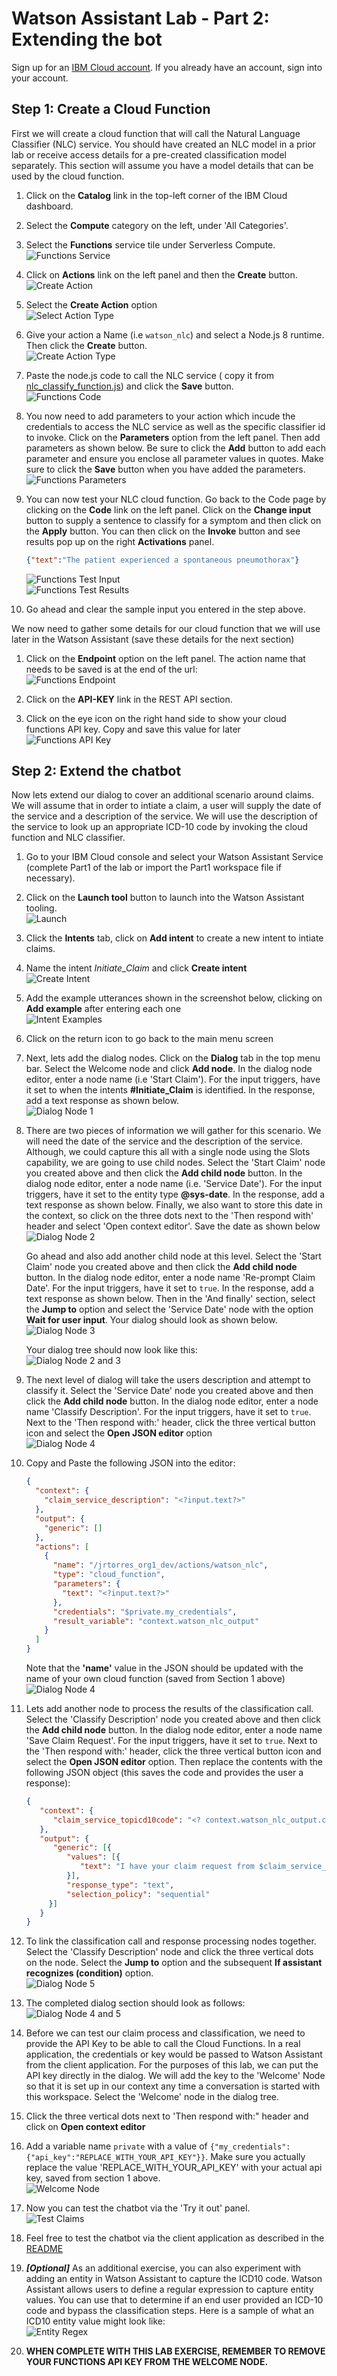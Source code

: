 # Watson Assistant Lab - Part 2: Extending the bot

Sign up for an [IBM Cloud account](https://console.cloud.ibm.com). If you already have an account, sign into your account.  

## Step 1: Create a Cloud Function

First we will create a cloud function that will call the Natural Language Classifier (NLC) service. You should have created an NLC model in a prior lab or receive access details for a pre-created classification model separately. This section will assume you have a model details that can be used by the cloud function.  

1. Click on the **Catalog** link in the top-left corner of the IBM Cloud dashboard.

1. Select the **Compute** category on the left, under 'All Categories'.

1. Select the **Functions** service tile under Serverless Compute.  
   ![Functions Service](doc/source/images/Functions_Tile.png)

1. Click on **Actions** link on the left panel and then the **Create** button.  
   ![Create Action](doc/source/images/Functions_CreateAction.png)

1. Select the **Create Action** option  
   ![Select Action Type](doc/source/images/Function_SelectAction.png)

1. Give your action a Name (i.e `watson_nlc`) and select a Node.js 8 runtime. Then click the **Create** button.  
   ![Create Action Type](doc/source/images/Function_CreateAction_Vars.png)

1. Paste the node.js code to call the NLC service ( copy it from [nlc_classify_function.js](functions/nlc_classify_function.js)) and click the **Save** button.  
   ![Functions Code](doc/source/images/Function_Code.png)

1. You now need to add parameters to your action which incude the credentials to access the NLC service as well as the specific classifier id to invoke. Click on the **Parameters** option from the left panel. Then add parameters as shown below. Be sure to click the **Add** button to add each parameter and ensure you enclose all parameter values in quotes. Make sure to click the **Save** button when you have added the parameters.  
   ![Functions Parameters](doc/source/images/Function_Parameters.png)

1. You can now test your NLC cloud function. Go back to the Code page by clicking on the **Code** link on the left panel. Click on the **Change input** button to supply a sentence to classify for a symptom and then click on the **Apply** button. You can then click on the **Invoke** button and see results pop up on the right **Activations** panel.  

   ```JSON
   {"text":"The patient experienced a spontaneous pneumothorax"}
   ```

   ![Functions Test Input](doc/source/images/Function_TestInput.png)  
   ![Functions Test Results](doc/source/images/Function_CallResults.png)

1. Go ahead and clear the sample input you entered in the step above.  


We now need to gather some details for our cloud function that we will use later in the Watson Assistant (save these details for the next section)  

1. Click on the **Endpoint** option on the left panel. The action name that needs to be saved is at the end of the url:  
   ![Functions Endpoint](doc/source/images/Function_Endpoint.png)

1. Click on the **API-KEY** link in the REST API section.

1. Click on the eye icon on the right hand side to show your cloud functions API key. Copy and save this value for later  
   ![Functions API Key](doc/source/images/Functions_APIKey.png)

## Step 2: Extend the chatbot

Now lets extend our dialog to cover an additional scenario around claims. We will assume that in order to intiate a claim, a user will supply the date of the service and a description of the service. We will use the description of the service to look up an appropriate ICD-10 code by invoking the cloud function and NLC classifier.

1. Go to your IBM Cloud console and select your Watson Assistant Service (complete Part1 of the lab or import the Part1 workspace file if necessary).

1. Click on the  **Launch tool** button to launch into the Watson Assistant tooling.  
   ![Launch](doc/source/images/WA_LaunchTool.png)

1. Click the **Intents** tab, click on **Add intent** to create a new intent to intiate claims.

1. Name the intent *Initiate_Claim* and click **Create intent**  
   ![Create Intent](doc/source/images/WA_CreateIntent_2.png)

1. Add the example utterances shown in the screenshot below, clicking on **Add example** after entering each one  
   ![Intent Examples](doc/source/images/WA_CreateIntent_2_Examples.png)

1. Click on the return icon to go back to the main menu screen

1. Next, lets add the dialog nodes. Click on the **Dialog** tab in the top menu bar. Select the Welcome node and click **Add node**. In the dialog node editor, enter a node name (i.e 'Start Claim'). For the input triggers, have it set to when the intents **#Initiate_Claim** is identified. In the response, add a text response as shown below.  
   ![Dialog Node 1](doc/source/images/WA_Dialog_Node6.png)

1. There are two pieces of information we will gather for this scenario. We will need the date of the service and the description of the service. Although, we could capture this all with a single node using the Slots capability, we are going to use child nodes. Select the 'Start Claim' node you created above and then click the **Add child node** button.  In the dialog node editor, enter a node name (i.e. 'Service Date'). For the input triggers, have it set to the entity type **@sys-date**. In the response, add a text response as shown below. Finally, we also want to store this date in the context, so click on the three dots next to the 'Then respond with' header and select 'Open context editor'. Save the date as shown below  
   ![Dialog Node 2](doc/source/images/WA_Dialog_Node7.png)  

   Go ahead and also add another child node at this level. Select the 'Start Claim' node you created above and then click the **Add child node** button.  In the dialog node editor, enter a node name 'Re-prompt Claim Date'. For the input triggers, have it set to `true`. In the response, add a text response as shown below. Then in the 'And finally' section, select the **Jump to** option and select the 'Service Date' node with the option **Wait for user input**. Your dialog should look as shown below.  
   ![Dialog Node 3](doc/source/images/WA_Dialog_Node8.png)  

   Your dialog tree should now look like this:  
   ![Dialog Node 2 and 3](doc/source/images/WA_ClaimServiceNodes_Level1.png)

1. The next level of dialog will take the users description and attempt to classify it. Select the 'Service Date' node you created above and then click the **Add child node** button.  In the dialog node editor, enter a node name 'Classify Description'. For the input triggers, have it set to `true`. Next to the 'Then respond with:' header, click the three vertical button icon and select the **Open JSON editor** option  
   ![Dialog Node 4](doc/source/images/WA_Dialog_Node9_Resp1.png)

1. Copy and Paste the following JSON into the editor:  

   ```JSON
   {
     "context": {
       "claim_service_description": "<?input.text?>"
     },
     "output": {
       "generic": []
     },
     "actions": [
       {
         "name": "/jrtorres_org1_dev/actions/watson_nlc",
         "type": "cloud_function",
         "parameters": {
           "text": "<?input.text?>"
         },
         "credentials": "$private.my_credentials",
         "result_variable": "context.watson_nlc_output"
       }
     ]
   }
   ```

   Note that the **'name'** value in the JSON should be updated with the name of your own cloud function (saved from Section 1 above)  
   ![Dialog Node 4](doc/source/images/WA_Dialog_Node9_Resp2.png)

1. Lets add another node to process the results of the classification call. Select the 'Classify Description' node you created above and then click the **Add child node** button.  In the dialog node editor, enter a node name 'Save Claim Request'. For the input triggers, have it set to `true`. Next to the 'Then respond with:' header, click the three vertical button icon and select the **Open JSON editor** option. Then replace the contents with the following JSON object (this saves the code and provides the user a response):  

   ```JSON
   {
      "context": {
         "claim_service_topicd10code": "<? context.watson_nlc_output.classes.get(0).class_name ?>"
      },
      "output": {
         "generic": [{
            "values": [{
               "text": "I have your claim request from $claim_service_date and an identified code of $claim_service_topicd10code"
            }],
            "response_type": "text",
            "selection_policy": "sequential"
        }]
      }
   }
   ```

1. To link the classification call and response processing nodes together. Select the 'Classify Description' node and click the three vertical dots on the node. Select the **Jump to** option and the subsequent **If assistant recognizes (condition)** option.  
   ![Dialog Node 5](doc/source/images/WA_Dialog_Node10_Jumpto.png)

1. The completed dialog section should look as follows:  
   ![Dialog Node 4 and 5](doc/source/images/WA_ClaimServiceNodes_Level2.png)

1. Before we can test our claim process and classification, we need to provide the API Key to be able to call the Cloud Functions. In a real application, the credentials or key would be passed to Watson Assistant from the client application. For the purposes of this lab, we can put the API key directly in the dialog. We will add the key to the 'Welcome' Node so that it is set up in our context any time a conversation is started with this workspace. Select the 'Welcome' node in the dialog tree.

1. Click the three vertical dots next to 'Then respond with:" header and click on **Open context editor**

1. Add a variable name `private` with a value of `{"my_credentials":{"api_key":"REPLACE_WITH_YOUR_API_KEY"}}`. Make sure you actually replace the value 'REPLACE_WITH_YOUR_API_KEY' with your actual api key, saved from section 1 above.  
   ![Welcome Node](doc/source/images/WA_WelcomeNodeWithKey.png)

1. Now you can test the chatbot via the 'Try it out' panel.   
   ![Test Claims](doc/source/images/WA_TestClaims.png)

1. Feel free to test the chatbot via the client application as described in the [README](README.md)  

1. ***[Optional]*** As an additional exercise, you can also experiment with adding an entity in Watson Assistant to capture the ICD10 code. Watson Assistant allows users to define a regular expression to capture entity values. You can use that to determine if an end user provided an ICD-10 code and bypass the classification steps. Here is a sample of what an ICD10 entity value might look like:  
   ![Entity Regex](doc/source/images/WA_Entity_ICD10.png)

1. **WHEN COMPLETE WITH THIS LAB EXERCISE, REMEMBER TO REMOVE YOUR FUNCTIONS API KEY FROM THE WELCOME NODE.**
